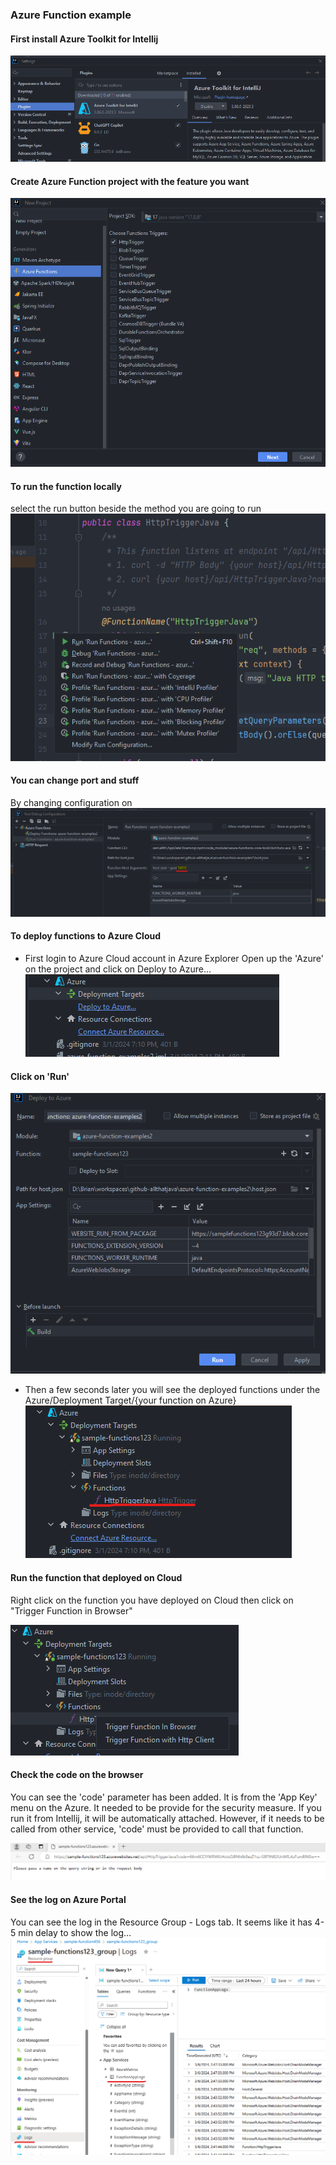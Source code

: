 ### Azure Function example
#### First install Azure Toolkit for Intellij
![img/azure_toolkit.png](img/azure_toolkit.png)


#### Create Azure Function project with the feature you want
![img/azure_function_project.png](img/azure_function_project.png)

#### To run the function locally
select the run button beside the method you are going to run
![img/azure_function_run.png](img/azure_function_run.png)

#### You can change port and stuff
By changing configuration on 
![img/azure_function_run_config.png](img/azure_function_run_config.png)

#### To deploy functions to Azure Cloud 
- First login to Azure Cloud account in Azure Explorer
Open up the 'Azure' on the project and click on Deploy to Azure...
![img/azure_function_deploy.png](img/azure_function_deploy.png)

#### Click on 'Run' 
![img/azure_function_deploy_config.png](img/azure_function_deploy_config.png)

- Then a few seconds later you will see the deployed functions under the Azure/Deployment Target/{your function on Azure}
![img/azure_function_deploy_config.png](img/azure_function_deployed.png)

#### Run the function that deployed on Cloud
Right click on the function you have deployed on Cloud then click on "Trigger Function in Browser"

![img/azure_functions_run_on_cloud.png](img/azure_functions_run_on_cloud.png)

#### Check the code on the browser
You can see the 'code' parameter has been added. It is from the 'App Key' menu on the Azure.
It needed to be provide for the security measure. If you run it from Intellij, it will be automatically attached.
However, if it needs to be called from other service, 'code' must be provided to call that function.

![img/azure_function_running_on_broswer.png](img/azure_function_running_on_broswer.png)

#### See the log on Azure Portal
You can see the log in the Resource Group - Logs tab. It seems like it has 4-5 min delay to show the log...
![img/azure_functions_log.png](img/azure_functions_log.png)